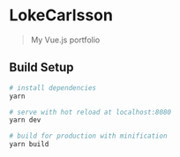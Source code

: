 # LokeCarlsson

> My Vue.js portfolio

## Build Setup

``` bash
# install dependencies
yarn

# serve with hot reload at localhost:8080
yarn dev

# build for production with minification
yarn build
```

